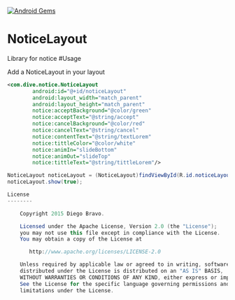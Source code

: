 [![Android Gems](http://www.android-gems.com/badge/Diveno/NoticeLayout.svg?branch=master)](http://www.android-gems.com/lib/Diveno/NoticeLayout)

# NoticeLayout
Library for notice 
#Usage

Add a NoticeLayout in your layout

```xml
<com.dive.notice.NoticeLayout
        android:id="@+id/noticeLayout"
        android:layout_width="match_parent"
        android:layout_height="match_parent"
        notice:acceptBackground="@color/green"
        notice:acceptText="@string/accept"
        notice:cancelBackground="@color/red"
        notice:cancelText="@string/cancel"
        notice:contentText="@string/textLorem"
        notice:tittleColor="@color/white"
        notice:animIn="slideBottom"
        notice:animOut="slideTop"
        notice:tittleText="@string/tittleLorem"/>
```
        
```java
NoticeLayout noticeLayout = (NoticeLayout)findViewById(R.id.noticeLayout);
noticeLayout.show(true);

License
--------

    Copyright 2015 Diego Bravo.

    Licensed under the Apache License, Version 2.0 (the "License");
    you may not use this file except in compliance with the License.
    You may obtain a copy of the License at

       http://www.apache.org/licenses/LICENSE-2.0

    Unless required by applicable law or agreed to in writing, software
    distributed under the License is distributed on an "AS IS" BASIS,
    WITHOUT WARRANTIES OR CONDITIONS OF ANY KIND, either express or implied.
    See the License for the specific language governing permissions and
    limitations under the License.

